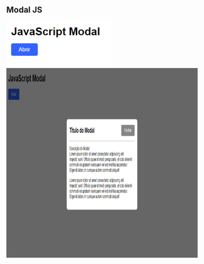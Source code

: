 ## Modal JS

<img src="https://github.com/HiranFerretiBaccos/Modal-js/blob/main/readme1.png" height="120"> 
<img src="https://github.com/HiranFerretiBaccos/Modal-js/blob/main/readme2.png" height="500">
